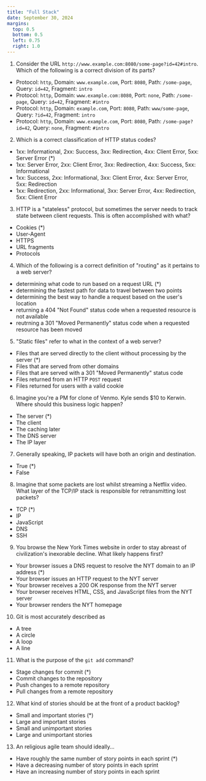 ```yaml
---
title: "Full Stack"
date: September 30, 2024
margins:
  top: 0.5
  bottom: 0.5
  left: 0.75
  right: 1.0
---
```


1. Consider the URL `http://www.example.com:8080/some-page?id=42#intro`. Which of the following is a correct division of its parts?

- Protocol: `http`, Domain: `www.example.com`, Port: `8080`, Path: `/some-page`, Query: `id=42`, Fragment: `intro`
- Protocol: `http`, Domain: `www.example.com:8080`, Port: `none`, Path: `/some-page`, Query: `id=42`, Fragment: `#intro`
- Protocol: `http`, Domain: `example.com`, Port: `8080`, Path: `www/some-page`, Query: `?id=42`, Fragment: `intro`
- Protocol: `http`, Domain: `www.example.com`, Port: `8080`, Path: `/some-page?id=42`, Query: `none`, Fragment: `#intro`

2. Which is a correct classification of HTTP status codes?

- 1xx: Informational, 2xx: Success, 3xx: Redirection, 4xx: Client Error, 5xx: Server Error (*)
- 1xx: Server Error, 2xx: Client Error, 3xx: Redirection, 4xx: Success, 5xx: Informational
- 1xx: Success, 2xx: Informational, 3xx: Client Error, 4xx: Server Error, 5xx: Redirection
- 1xx: Redirection, 2xx: Informational, 3xx: Server Error, 4xx: Redirection, 5xx: Client Error

3. HTTP is a "stateless" protocol, but sometimes the server needs to track state between client requests. This is often accomplished with what?

- Cookies (*)
- User-Agent
- HTTPS
- URL fragments
- Protocols

4. Which of the following is a correct definition of "routing" as it pertains to a web server?

- determining what code to run based on a request URL (*)
- determining the fastest path for data to travel between two points
- determining the best way to handle a request based on the user's location
- returning a 404 "Not Found" status code when a requested resource is not available
- reutrning a 301 "Moved Permanently" status code when a requested resource has been moved

5. "Static files" refer to what in the context of a web server?

- Files that are served directly to the client without processing by the server (*)
- Files that are served from other domains
- Files that are served with a 301 "Moved Permanently" status code
- Files returned from an HTTP `POST` request
- Files returned for users with a valid cookie

6. Imagine you're a PM for clone of Venmo. Kyle sends $10 to Kerwin. Where should this business logic happen?

- The server (*)
- The client
- The caching later
- The DNS server
- The IP layer

7. Generally speaking, IP packets will have both an origin and destination.

- True (*)
- False

8. Imagine that some packets are lost whilst streaming a Netflix video. What layer
of the TCP/IP stack is responsible for retransmitting lost packets?

- TCP (*)
- IP
- JavaScript
- DNS
- SSH

9. You browse the New York Times website in order to stay abreast of
civilization's inexorable decline. What likely happens first?

- Your browser issues a DNS request to resolve the NYT domain to an IP address (*)
- Your browser issues an HTTP request to the NYT server
- Your browser receives a 200 OK response from the NYT server
- Your browser receives HTML, CSS, and JavaScript files from the NYT server
- Your browser renders the NYT homepage

10. Git is most accurately described as 

- A tree
- A circle
- A loop
- A line

11. What is the purpose of the `git add` command?

- Stage changes for commit (*)
- Commit changes to the repository
- Push changes to a remote repository
- Pull changes from a remote repository

12. What kind of stories should be at the front of a product backlog?

- Small and important stories (*)
- Large and important stories
- Small and unimportant stories
- Large and unimportant stories

13. An religious agile team should ideally...

- Have roughly the same number of story points in each sprint (*)
- Have a decreasing number of story points in each sprint
- Have an increasing number of story points in each sprint

